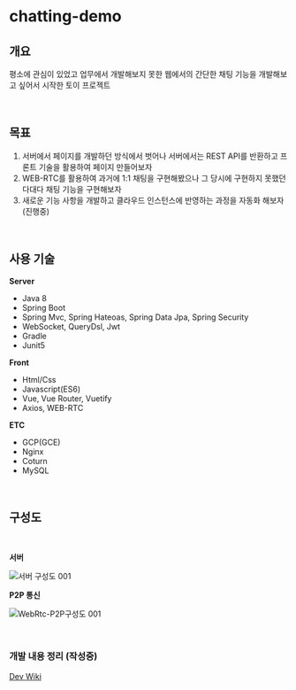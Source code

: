 # chatting-demo

## 개요 

평소에 관심이 있었고 업무에서 개발해보지 못한 웹에서의 간단한 채팅 기능을 개발해보고 싶어서 시작한 토이 프로젝트

<br>

## 목표

1. 서버에서 페이지를 개발하던 방식에서 벗어나 서버에서는 REST API를 반환하고 프론트 기술을 활용하여 페이지 만들어보자
2. WEB-RTC를 활용하여 과거에 1:1 채팅을 구현해봤으나 그 당시에 구현하지 못했던 다대다 채팅 기능을 구현해보자
3. 새로운 기능 사항을 개발하고 클라우드 인스턴스에 반영하는 과정을 자동화 해보자(진행중)

<br>

## 사용 기술

**Server**
- Java 8
- Spring Boot
- Spring Mvc, Spring Hateoas, Spring Data Jpa, Spring Security
- WebSocket, QueryDsl, Jwt
- Gradle
- Junit5

**Front**
- Html/Css
- Javascript(ES6)
- Vue, Vue Router, Vuetify
- Axios, WEB-RTC

**ETC**
- GCP(GCE)
- Nginx
- Coturn
- MySQL

<br>

## 구성도

<br>

**서버**

![서버 구성도 001](https://user-images.githubusercontent.com/50852963/131971546-8563180c-7f16-4414-861b-f02cece6bed1.png)

**P2P 통신**

![WebRtc-P2P구성도 001](https://user-images.githubusercontent.com/50852963/131971617-69313f50-80bf-46e7-b4bd-192778d10f14.png)

<br>

### 개발 내용 정리 (작성중)

[Dev Wiki](https://www.notion.so/hwanse/823eefcb4a6c42e69ab6c42ad2c88413)
